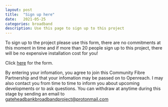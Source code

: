 ```yaml
---
layout: post
title:  "Sign up here"
date:   2021-05-25
categories: broadband
description: Use this page to sign up to this project
---
```

To sign up to the project please use this form, there are no commitments at this moment in time and if more than 20 people sign up to this project, there will be no expensive installation cost for you!

Click [here](https://forms.office.com/r/06dgNxJprm) for the form.

By entering your infomation, you agree to join this Community Fibre Partnership and that your infomation may be passed on to Openreach. I may also contact you from time to time to inform you about upcoming developments or to ask questions. You can withdraw at anytime during this stage by sending an email to [gateheadbankbroadbandproject@protonmail.com](mailto:gateheadbankbroadbandproject@protonmail.com)
